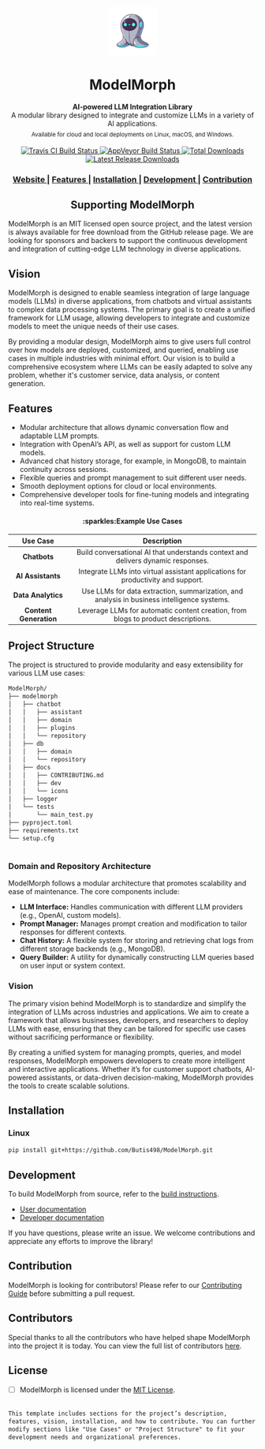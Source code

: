 <p align="center"><img src="modelmorph/docs/icons/main_icon.png" alt="ModelMorph" width="100" height="100"></p>

<h1 align="center">ModelMorph</h1>

<div align="center">
  <strong>AI-powered LLM Integration Library</strong><br>
  A modular library designed to integrate and customize LLMs in a variety of AI applications.<br>
  <sub>Available for cloud and local deployments on Linux, macOS, and Windows.</sub>
</div>

<br>

<div align="center">
  <!-- Build Status - Travis CI -->
  <a href="https://travis-ci.org/github/ModelMorph/ModelMorph">
    <img src="https://img.shields.io/travis/github/ModelMorph/ModelMorph/master?style=flat-square&logo=travis" alt="Travis CI Build Status">
  </a>

  <!-- Build Status - AppVeyor -->
  <a href="https://ci.appveyor.com/project/ModelMorph/ModelMorph/branch/master">
    <img src="https://img.shields.io/appveyor/ci/ModelMorph/ModelMorph/master?style=flat-square&logo=appveyor" alt="AppVeyor Build Status">
  </a>

  <!-- Total Downloads -->
  <a href="https://github.com/ModelMorph/ModelMorph/releases">
    <img src="https://img.shields.io/github/downloads/ModelMorph/ModelMorph/total?style=flat-square" alt="Total Downloads">
  </a>

  <!-- Latest Release Downloads -->
  <a href="https://github.com/ModelMorph/ModelMorph/releases/latest">
    <img src="https://img.shields.io/github/downloads/ModelMorph/ModelMorph/v0.1.0/total?style=flat-square" alt="Latest Release Downloads">
  </a>
</div>


<div align="center">
  <h3>
    <a href="https://github.com/ModelMorph/ModelMorph">
      Website
    </a>
    <span> | </span>
    <a href="https://github.com/ModelMorph/ModelMorph#features">
      Features
    </a>
    <span> | </span>
    <a href="https://github.com/ModelMorph/ModelMorph#installation">
      Installation
    </a>
    <span> | </span>
    <a href="https://github.com/ModelMorph/ModelMorph#development">
      Development
    </a>
    <span> | </span>
    <a href="https://github.com/ModelMorph/ModelMorph#contribution">
      Contribution
    </a>
  </h3>
</div>

<h2 align="center">Supporting ModelMorph</h2>

ModelMorph is an MIT licensed open source project, and the latest version is always available for free download from the GitHub release page. We are looking for sponsors and backers to support the continuous development and integration of cutting-edge LLM technology in diverse applications.

## Vision

ModelMorph is designed to enable seamless integration of large language models (LLMs) in diverse applications, from chatbots and virtual assistants to complex data processing systems. The primary goal is to create a unified framework for LLM usage, allowing developers to integrate and customize models to meet the unique needs of their use cases.

By providing a modular design, ModelMorph aims to give users full control over how models are deployed, customized, and queried, enabling use cases in multiple industries with minimal effort. Our vision is to build a comprehensive ecosystem where LLMs can be easily adapted to solve any problem, whether it's customer service, data analysis, or content generation.

## Features

- Modular architecture that allows dynamic conversation flow and adaptable LLM prompts.
- Integration with OpenAI’s API, as well as support for custom LLM models.
- Advanced chat history storage, for example, in MongoDB, to maintain continuity across sessions.
- Flexible queries and prompt management to suit different user needs.
- Smooth deployment options for cloud or local environments.
- Comprehensive developer tools for fine-tuning models and integrating into real-time systems.

<h4 align="center">:sparkles:Example Use Cases</h4>

|           Use Case           |                                         Description                                         |
| :--------------------------: | :-----------------------------------------------------------------------------------------: |
|      **Chatbots**      |      Build conversational AI that understands context and delivers dynamic responses.      |
|   **AI Assistants**   |      Integrate LLMs into virtual assistant applications for productivity and support.      |
|   **Data Analytics**   | Use LLMs for data extraction, summarization, and analysis in business intelligence systems. |
| **Content Generation** |      Leverage LLMs for automatic content creation, from blogs to product descriptions.      |

## Project Structure

The project is structured to provide modularity and easy extensibility for various LLM use cases:

```text
ModelMorph/
├── modelmorph
│   ├── chatbot
│   │   ├── assistant
│   │   ├── domain
│   │   ├── plugins
│   │   └── repository
│   ├── db
│   │   ├── domain
│   │   └── repository
│   ├── docs
│   │   ├── CONTRIBUTING.md
│   │   ├── dev
│   │   └── icons
│   ├── logger
│   └── tests
│       └── main_test.py
├── pyproject.toml
├── requirements.txt
└── setup.cfg


```

### Domain and Repository Architecture

ModelMorph follows a modular architecture that promotes scalability and ease of maintenance. The core components include:

- **LLM Interface:** Handles communication with different LLM providers (e.g., OpenAI, custom models).
- **Prompt Manager:** Manages prompt creation and modification to tailor responses for different contexts.
- **Chat History:** A flexible system for storing and retrieving chat logs from different storage backends (e.g., MongoDB).
- **Query Builder:** A utility for dynamically constructing LLM queries based on user input or system context.

### Vision

The primary vision behind ModelMorph is to standardize and simplify the integration of LLMs across industries and applications. We aim to create a framework that allows businesses, developers, and researchers to deploy LLMs with ease, ensuring that they can be tailored for specific use cases without sacrificing performance or flexibility.

By creating a unified system for managing prompts, queries, and model responses, ModelMorph empowers developers to create more intelligent and interactive applications. Whether it’s for customer support chatbots, AI-powered assistants, or data-driven decision-making, ModelMorph provides the tools to create scalable solutions.

## Installation

### Linux

```bash
pip install git+https://github.com/Butis498/ModelMorph.git
```

## Development

To build ModelMorph from source, refer to the [build instructions](modelmorph/docs/dev/BUILD.md).

- [User documentation](modelmorph/docs/README.md)
- [Developer documentation](modelmorph/docs/dev/README.md)

If you have questions, please write an issue. We welcome contributions and appreciate any efforts to improve the library!

## Contribution

ModelMorph is looking for contributors! Please refer to our [Contributing Guide](modelmorph/docs/CONTRIBUTING.md) before submitting a pull request.

## Contributors

Special thanks to all the contributors who have helped shape ModelMorph into the project it is today. You can view the full list of contributors [here](https://github.com/ModelMorph/ModelMorph/graphs/contributors).

## License

* [ ] ModelMorph is licensed under the [MIT License](LICENSE).

```

This template includes sections for the project’s description, features, vision, installation, and how to contribute. You can further modify sections like "Use Cases" or "Project Structure" to fit your development needs and organizational preferences.
```
